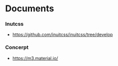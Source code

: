 # Documents

### Inutcss
- https://github.com/inuitcss/inuitcss/tree/develop

### Concerpt
- https://m3.material.io/
